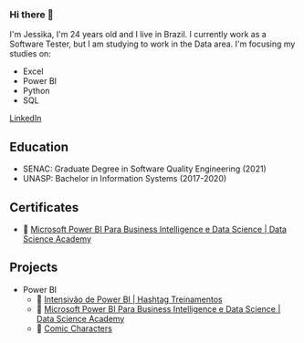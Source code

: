 ### Hi there 👋

I'm Jessika, I'm 24 years old and I live in Brazil. 
I currently work as a Software Tester, but I am studying to work in the Data area.
I'm focusing my studies on:
- Excel
- Power BI
- Python
- SQL

[LinkedIn](https://www.linkedin.com/in/jessikafreire/)


## Education
- SENAC: Graduate Degree in Software Quality Engineering (2021)
- UNASP: Bachelor in Information Systems (2017-2020)

## Certificates
- 🔗 [Microsoft Power BI Para Business Intelligence e Data Science | Data Science Academy](https://mycourse.app/nYpVFbB2JpJSVMpj9)

## Projects
- Power BI
  - 🔗 [Intensivão de Power BI | Hashtag Treinamentos](https://github.com/JessikaFreire/Intensivao-de-Power-BI-2023)
  - 🔗 [Microsoft Power BI Para Business Intelligence e Data Science | Data Science Academy](https://github.com/JessikaFreire/Data-Science-Academy-Power-BI)
  - 🔗 [Comic Characters](https://github.com/JessikaFreire/Comic-Characters)
